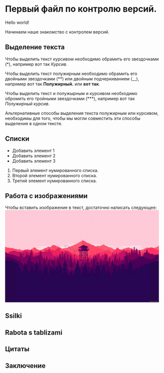 # Первый файл по контролю версий.

Hello world!

Начинаем наше знакомство с контролем версий.

## Выделение текста 

 Чтобы выделить текст курсивом необходимо обрамить его звездочками (*), например вот так *Курсив.*
 
 Чтобы выделить текст полужирным необходимо обрамить его двойными звездочками (**) или двойным подчеркиванием (__), например вот так **Полужирный.** или __вот так__.

 Чтобы выделить текст и полужырным и курсивом необходимо обромить его тройными звездочками (***), например вот так _*Полужирный курсив*_.

 Альтернативные способы выделения текста полужирным или курсивом, необходимы для того, чтобы мы могли совместить эти способы выделения в одном тексте.

## Списки

* Добавить элемент 1
* Добавить элемент 2
* Добавить элемент 3

1. Первый элемент нумированного списка.
2. Второй элемент нумированного списка.
3. Третий элемент нумированного списка.

## Работа с изображениями

Чтобы вставить изображение в текст, достаточно написать следующее: !["Это лес и пожарная вышка"](2560.jpg)

## Ssilki

## Rabota s tablizami

## Цитаты

## Заключение 